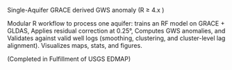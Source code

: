 Single-Aquifer GRACE derived GWS anomaly (R ≥ 4.x )

Modular R workflow to process one aquifer: trains an RF model on GRACE + GLDAS,
Applies residual correction at 0.25°, 
Computes GWS anomalies, and 
Validates against valid well logs (smoothing, clustering, and cluster-level lag alignment). 
Visualizes maps, stats, and figures.

(Completed in Fulfillment of USGS EDMAP)
